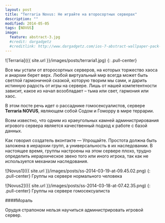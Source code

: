 ```yaml
---
layout: post
title: "Terraria Novus: Не играйте на второсортных серверах"
description: ""
modified: 2014-05-05
tags: [NOVUS]
image:
  feature: abstract-3.jpg
  #credit: dargadgetz
  #creditlink: http://www.dargadgetz.com/ios-7-abstract-wallpaper-pack-for-iphone-5-and-ipod-touch-retina/
---
```


![Terraria]({{ site.url }}/images/posts/terraria1.jpg)
{: .pull-center}

Все мы устали от второсортных серверов, на которых торжество хаоса и анархии берет верх. Любой виртуальный мир всегда может быть светлой гармоничной сказкой, которую творим мы сами, и дарить истинную радость от игры на сервере. Лишь от нашей компетентности зависит, какое из начал возобладает – тьма или свет, гармония или хаос.

В этом посте речь идет о рассаднике гомосексуалистов, сервере **Terraria NOVUS**, являющем собой Содом и Гоморру в мире террарии.

Всем известно, что одним из краеугольных камней администрирования игрового сервера является качественный подход к работе с базой данных.

Как говорил создатель вконтакте — Упрощайте. Простота должна быть заложена в иерархии групп, а универсальность в их наследовании. В настоящее время, группы настроены на этом сервере плохо, трудно определить иерархическое звено того или иного игрока, так как не используется механизм наследования.

![Novus1]({{ site.url }}/images/posts/ss-2014-03-19-at-09.45.02.png)
{: .pull-center}
Группы на сервере нормального человека

![Novus2]({{ site.url }}/images/posts/ss-2014-03-18-at-07.42.35.png)
{: .pull-center}
Группы на сервере гомосексуалиста

####Мораль

Орудуя страпоном нельзя научиться администрировать игровой сервер.
